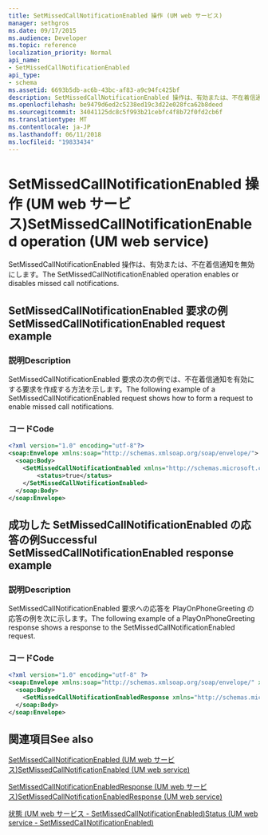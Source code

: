 ```yaml
---
title: SetMissedCallNotificationEnabled 操作 (UM web サービス)
manager: sethgros
ms.date: 09/17/2015
ms.audience: Developer
ms.topic: reference
localization_priority: Normal
api_name:
- SetMissedCallNotificationEnabled
api_type:
- schema
ms.assetid: 6693b5db-ac6b-43bc-af83-a9c94fc425bf
description: SetMissedCallNotificationEnabled 操作は、有効または、不在着信通知を無効にします。
ms.openlocfilehash: be9479d6ed2c5238ed19c3d22e028fca62b8deed
ms.sourcegitcommit: 34041125dc8c5f993b21cebfc4f8b72f0fd2cb6f
ms.translationtype: MT
ms.contentlocale: ja-JP
ms.lasthandoff: 06/11/2018
ms.locfileid: "19833434"
---
```

# <a name="setmissedcallnotificationenabled-operation-um-web-service"></a><span data-ttu-id="e5d80-103">SetMissedCallNotificationEnabled 操作 (UM web サービス)</span><span class="sxs-lookup"><span data-stu-id="e5d80-103">SetMissedCallNotificationEnabled operation (UM web service)</span></span>

<span data-ttu-id="e5d80-104">SetMissedCallNotificationEnabled 操作は、有効または、不在着信通知を無効にします。</span><span class="sxs-lookup"><span data-stu-id="e5d80-104">The SetMissedCallNotificationEnabled operation enables or disables missed call notifications.</span></span>
  
## <a name="setmissedcallnotificationenabled-request-example"></a><span data-ttu-id="e5d80-105">SetMissedCallNotificationEnabled 要求の例</span><span class="sxs-lookup"><span data-stu-id="e5d80-105">SetMissedCallNotificationEnabled request example</span></span>

### <a name="description"></a><span data-ttu-id="e5d80-106">説明</span><span class="sxs-lookup"><span data-stu-id="e5d80-106">Description</span></span>

<span data-ttu-id="e5d80-107">SetMissedCallNotificationEnabled 要求の次の例では、不在着信通知を有効にする要求を作成する方法を示します。</span><span class="sxs-lookup"><span data-stu-id="e5d80-107">The following example of a SetMissedCallNotificationEnabled request shows how to form a request to enable missed call notifications.</span></span>
  
### <a name="code"></a><span data-ttu-id="e5d80-108">コード</span><span class="sxs-lookup"><span data-stu-id="e5d80-108">Code</span></span>

```XML
<?xml version="1.0" encoding="utf-8"?>
<soap:Envelope xmlns:soap="http://schemas.xmlsoap.org/soap/envelope/">
  <soap:Body>
    <SetMissedCallNotificationEnabled xmlns="http://schemas.microsoft.com/exchange/services/2006/messages">
        <status>true</status>
    </SetMissedCallNotificationEnabled>
  </soap:Body>
</soap:Envelope>
```

## <a name="successful-setmissedcallnotificationenabled-response-example"></a><span data-ttu-id="e5d80-109">成功した SetMissedCallNotificationEnabled の応答の例</span><span class="sxs-lookup"><span data-stu-id="e5d80-109">Successful SetMissedCallNotificationEnabled response example</span></span>

### <a name="description"></a><span data-ttu-id="e5d80-110">説明</span><span class="sxs-lookup"><span data-stu-id="e5d80-110">Description</span></span>

<span data-ttu-id="e5d80-111">SetMissedCallNotificationEnabled 要求への応答を PlayOnPhoneGreeting の応答の例を次に示します。</span><span class="sxs-lookup"><span data-stu-id="e5d80-111">The following example of a PlayOnPhoneGreeting response shows a response to the SetMissedCallNotificationEnabled request.</span></span>
  
### <a name="code"></a><span data-ttu-id="e5d80-112">コード</span><span class="sxs-lookup"><span data-stu-id="e5d80-112">Code</span></span>

```XML
<?xml version="1.0" encoding="utf-8" ?> 
<soap:Envelope xmlns:soap="http://schemas.xmlsoap.org/soap/envelope/" xmlns:xsi="http://www.w3.org/2001/XMLSchema-instance" xmlns:xsd="http://www.w3.org/2001/XMLSchema">
  <soap:Body>
    <SetMissedCallNotificationEnabledResponse xmlns="http://schemas.microsoft.com/exchange/services/2006/messages" /> 
  </soap:Body>
</soap:Envelope>
```

## <a name="see-also"></a><span data-ttu-id="e5d80-113">関連項目</span><span class="sxs-lookup"><span data-stu-id="e5d80-113">See also</span></span>



[<span data-ttu-id="e5d80-114">SetMissedCallNotificationEnabled (UM web サービス)</span><span class="sxs-lookup"><span data-stu-id="e5d80-114">SetMissedCallNotificationEnabled (UM web service)</span></span>](setmissedcallnotificationenabled-um-web-service.md)
  
[<span data-ttu-id="e5d80-115">SetMissedCallNotificationEnabledResponse (UM web サービス)</span><span class="sxs-lookup"><span data-stu-id="e5d80-115">SetMissedCallNotificationEnabledResponse (UM web service)</span></span>](setmissedcallnotificationenabledresponse-um-web-service.md)
  
[<span data-ttu-id="e5d80-116">状態 (UM web サービス - SetMissedCallNotificationEnabled)</span><span class="sxs-lookup"><span data-stu-id="e5d80-116">Status (UM web service - SetMissedCallNotificationEnabled)</span></span>](status-um-web-servicesetmissedcallnotificationenabled.md)

